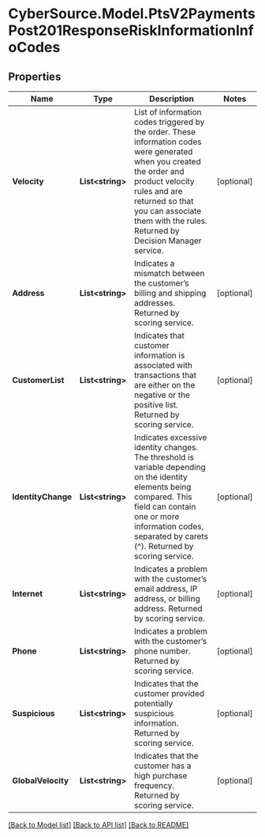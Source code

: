 # CyberSource.Model.PtsV2PaymentsPost201ResponseRiskInformationInfoCodes
## Properties

Name | Type | Description | Notes
------------ | ------------- | ------------- | -------------
**Velocity** | **List&lt;string&gt;** | List of information codes triggered by the order. These information codes were generated when you created the order and product velocity rules and are returned so that you can associate them with the rules.  Returned by Decision Manager service.  | [optional] 
**Address** | **List&lt;string&gt;** | Indicates a mismatch between the customer’s billing and shipping addresses.  Returned by scoring service.  | [optional] 
**CustomerList** | **List&lt;string&gt;** | Indicates that customer information is associated with transactions that are either on the negative or the positive list.  Returned by scoring service.  | [optional] 
**IdentityChange** | **List&lt;string&gt;** | Indicates excessive identity changes. The threshold is variable depending on the identity elements being compared. This field can contain one or more information codes, separated by carets (^).  Returned by scoring service.  | [optional] 
**Internet** | **List&lt;string&gt;** | Indicates a problem with the customer’s email address, IP address, or billing address.  Returned by scoring service.  | [optional] 
**Phone** | **List&lt;string&gt;** | Indicates a problem with the customer’s phone number.  Returned by scoring service.  | [optional] 
**Suspicious** | **List&lt;string&gt;** | Indicates that the customer provided potentially suspicious information.  Returned by scoring service.  | [optional] 
**GlobalVelocity** | **List&lt;string&gt;** | Indicates that the customer has a high purchase frequency.  Returned by scoring service.  | [optional] 

[[Back to Model list]](../README.md#documentation-for-models) [[Back to API list]](../README.md#documentation-for-api-endpoints) [[Back to README]](../README.md)


